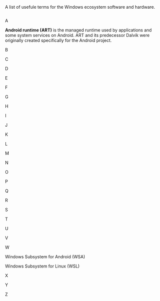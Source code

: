 A list of usefule terms for the Windows ecosystem software and hardware.

<p align="center">
<img src="">
<br />

</p>

A

 **Android runtime (ART)** is the managed runtime used by applications and some system services on Android. ART and its predecessor Dalvik were originally created specifically for the Android project. 

B

C

D

E

F

G

H

I

J

K

L

M

N

O

P

Q

R

S

T

U

V

W

  Windows Subsystem for Android (WSA)

  Windows Subsystem for Linux (WSL)

X

Y

Z
